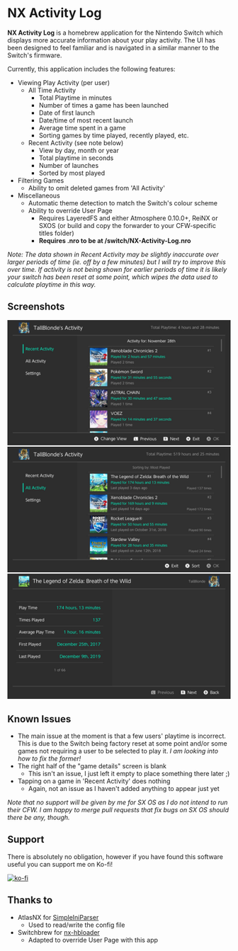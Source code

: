 # NX Activity Log

**NX Activity Log** is a homebrew application for the Nintendo Switch which displays more accurate information about your play activity. The UI has been designed to feel familiar and is navigated in a similar manner to the Switch's firmware.

Currently, this application includes the following features:

* Viewing Play Activity (per user)
  * All Time Activity
    * Total Playtime in minutes
    * Number of times a game has been launched
    * Date of first launch
    * Date/time of most recent launch
    * Average time spent in a game
    * Sorting games by time played, recently played, etc.
  * Recent Activity (see note below)
    * View by day, month or year
    * Total playtime in seconds
    * Number of launches
    * Sorted by most played
* Filtering Games
  * Ability to omit deleted games from 'All Activity'
* Miscellaneous
  * Automatic theme detection to match the Switch's colour scheme
  * Ability to override User Page
    * Requires LayeredFS and either Atmosphere 0.10.0+, ReiNX or SXOS (or build and copy the forwarder to your CFW-specific titles folder)
    * **Requires .nro to be at /switch/NX-Activity-Log.nro**

_Note: The data shown in Recent Activity may be slightly inaccurate over larger periods of time (ie. off by a few minutes) but I will try to improve this over time. If activity is not being shown for earlier periods of time it is likely your switch has been reset at some point, which wipes the data used to calculate playtime in this way._

## Screenshots

![Recent View](/img/sc_recent.jpg)
![All Activity View](/img/sc_activity.jpg)
![Detailed View](/img/sc_detailed.jpg)

## Known Issues

* The main issue at the moment is that a few users' playtime is incorrect. This is due to the Switch being factory reset at some point and/or some games not requiring a user to be selected to play it. _I am looking into how to fix the former!_
* The right half of the "game details" screen is blank
  * This isn't an issue, I just left it empty to place something there later ;)
* Tapping on a game in 'Recent Activity' does nothing
  * Again, not an issue as I haven't added anything to appear just yet

_Note that no support will be given by me for SX OS as I do not intend to run their CFW. I am happy to merge pull requests that fix bugs on SX OS should there be any, though._

## Support

There is absolutely no obligation, however if you have found this software useful you can support me on Ko-fi!

[![ko-fi](https://www.ko-fi.com/img/githubbutton_sm.svg)](https://ko-fi.com/J3J718RRQ)

## Thanks to

* AtlasNX for [SimpleIniParser](https://github.com/AtlasNX/SimpleIniParser)
  * Used to read/write the config file
* Switchbrew for [nx-hbloader](https://github.com/switchbrew/nx-hbloader)
  * Adapted to override User Page with this app
